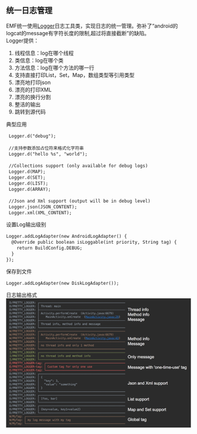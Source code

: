 ## <a name="logger"></a>统一日志管理
EMF统一使用[Logger](https://github.com/orhanobut/logger)日志工具类，实现日志的统一管理。弥补了“android的logcat的message有字符长度的限制,超过将直接截断”的缺陷。  
Logger提供：   
1. 线程信息：log在哪个线程  
2. 类信息：log在哪个类  
3. 方法信息：log在哪个方法的哪一行  
4. 支持直接打印List，Set，Map，数组类型等引用类型  
5. 漂亮地打印json  
6. 漂亮的打印XML  
7. 漂亮的换行分割  
8. 整洁的输出  
9. 跳转到源代码  


典型应用

```
 Logger.d("debug");  
 
 //支持参数添加占位符来格式化字符串
 Logger.d("hello %s", "world"); 
 
 //Collections support (only available for debug logs)
 Logger.d(MAP);
 Logger.d(SET);
 Logger.d(LIST);
 Logger.d(ARRAY);
 
 //Json and Xml support (output will be in debug level)
 Logger.json(JSON_CONTENT);
 Logger.xml(XML_CONTENT);
```

设置Log输出级别

```
Logger.addLogAdapter(new AndroidLogAdapter() {
  @Override public boolean isLoggable(int priority, String tag) {
    return BuildConfig.DEBUG;
  }
});
```

保存到文件

```
Logger.addLogAdapter(new DiskLogAdapter());
```

日志输出格式
![Alt Image Text](images/logger.png "系日志输出格式") 